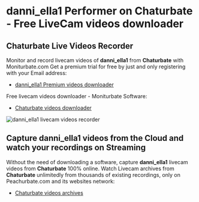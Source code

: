 # danni_ella1 Performer on Chaturbate - Free LiveCam videos downloader

## Chaturbate Live Videos Recorder

Monitor and record livecam videos of **danni_ella1** from **Chaturbate** with Moniturbate.com
Get a premium trial for free by just and only registering with your Email address:
* [danni_ella1 Premium videos downloader](https://moniturbate.com/request-demo-licence-key.html)

Free livecam videos downloader - Moniturbate Software:
* [Chaturbate videos downloader](https://moniturbate.com/moniturbate-download-software.html)

![danni_ella1 livecam videos recorder](https://peachurnet.com/templates/moniturbate-software.png)


## Capture danni_ella1 videos from the Cloud and watch your recordings on Streaming

Without the need of downloading a software, capture **danni_ella1** livecam videos from **Chaturbate** 100% online.
Watch Livecam archives from **Chaturbate** unlimitedly from thousands of existing recordings, only on Peachurbate.com and its websites network:
* [Chaturbate videos archives](https://peachurnet.com/)